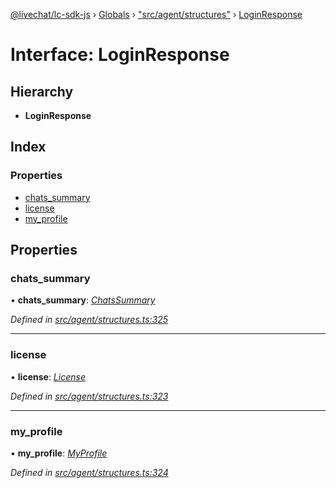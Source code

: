 [@livechat/lc-sdk-js](../README.md) › [Globals](../globals.md) › ["src/agent/structures"](../modules/_src_agent_structures_.md) › [LoginResponse](_src_agent_structures_.loginresponse.md)

# Interface: LoginResponse

## Hierarchy

* **LoginResponse**

## Index

### Properties

* [chats_summary](_src_agent_structures_.loginresponse.md#chats_summary)
* [license](_src_agent_structures_.loginresponse.md#license)
* [my_profile](_src_agent_structures_.loginresponse.md#my_profile)

## Properties

###  chats_summary

• **chats_summary**: *[ChatsSummary](_src_agent_structures_.chatssummary.md)*

*Defined in [src/agent/structures.ts:325](https://github.com/livechat/lc-sdk-js/blob/adb7bb1/src/agent/structures.ts#L325)*

___

###  license

• **license**: *[License](_src_agent_structures_.license.md)*

*Defined in [src/agent/structures.ts:323](https://github.com/livechat/lc-sdk-js/blob/adb7bb1/src/agent/structures.ts#L323)*

___

###  my_profile

• **my_profile**: *[MyProfile](_src_objects_index_.myprofile.md)*

*Defined in [src/agent/structures.ts:324](https://github.com/livechat/lc-sdk-js/blob/adb7bb1/src/agent/structures.ts#L324)*
